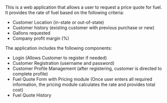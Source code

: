 This is a web application that allows a user to request a price quote for fuel. It provides the rate of fuel based on the following criteria:
- Customer Location (in-state or out-of-state)
- Customer history (existing customer with previous purchase or new)
- Gallons requested
- Company profit margin (%)

The application includes the following components:
- Login (Allows Customer to register if needed)
- Customer Registration (username and password)
- Customer Profile Management (after registering, customer is directed to complete profile)
- Fuel Quote Form with Pricing module (Once user enters all required information, the pricing module calculates the rate and provides total cost)
- Fuel Quote History
